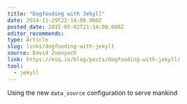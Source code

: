 ```yaml
---
title: "Dogfooding with Jekyll"
date: 2014-11-29T22:14:00.000Z
posted_date: 2015-05-02T21:14:00.000Z
editor_recommends:
type: Article
slug: links/dogfooding-with-jekyll
source: David Zvenyach
link: https://esq.io/blog/posts/dogfooding-with-jekyll/
tool:
  - jekyll
---
```

Using the new `data_source` configuration to serve mankind



